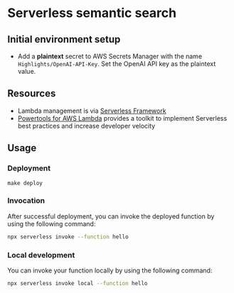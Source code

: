 # Serverless semantic search

## Initial environment setup

- Add a **plaintext** secret to AWS Secrets Manager with the name `Highlights/OpenAI-API-Key`. Set the OpenAI API key as the plaintext value.

## Resources

- Lambda management is via [Serverless Framework](https://www.serverless.com/framework/docs)
- [Powertools for AWS Lambda](https://docs.powertools.aws.dev/lambda/python/latest/) provides a toolkit to implement Serverless best practices and increase developer velocity

## Usage

### Deployment

```
make deploy
```

### Invocation

After successful deployment, you can invoke the deployed function by using the following command:

```bash
npx serverless invoke --function hello
```

### Local development

You can invoke your function locally by using the following command:

```bash
npx serverless invoke local --function hello
```

